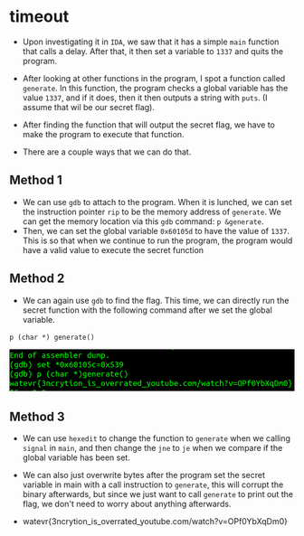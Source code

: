 # timeout

* Upon investigating it in `IDA`, we saw that it has a simple `main` function that calls a delay. After that, it then set a variable to `1337` and quits the program.

* After looking at other functions in the program, I spot a function called `generate`. In this function, the program checks a global variable has the value `1337`, and if it does, then it then outputs a string with `puts`. (I assume that wil be our secret flag). 

* After finding the function that will output the secret flag, we have to make the program to execute that function. 

* There are a couple ways that we can do that. 

## Method 1
* We can use `gdb` to attach to the program. When it is lunched, we can set the instruction pointer `rip` to be the memory address of `generate`. We can get the memory location via this `gdb` command: `p &generate`. 
* Then, we can set the global variable `0x60105d` to have the value of `1337`. This is so that when we continue to run the program, the program would have a valid value to execute the secret function

## Method 2
* We can again use `gdb` to find the flag. This time, we can directly run the secret function with the following command after we set the global variable.
```
p (char *) generate()
```
![result](result.png)

## Method 3
* We can use `hexedit` to change the function to `generate` when we calling `signal` in `main`, and then change the `jne` to `je` when we compare if the global variable has been set.

* We can also just overwrite bytes after the program set the secret variable in main with a call instruction to `generate`, this will corrupt the binary afterwards,  but since we just want to call `generate` to print out the flag, we don't need to worry about anything afterwards.

* watevr{3ncrytion_is_overrated_youtube.com/watch?v=OPf0YbXqDm0}
